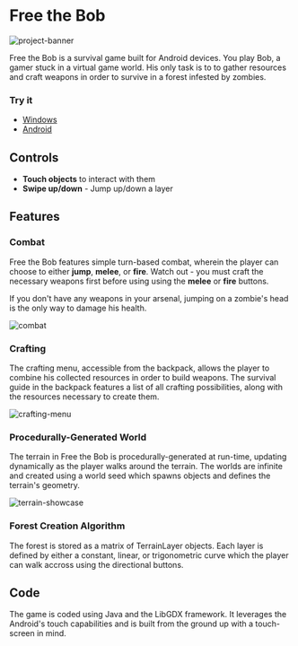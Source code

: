 Free the Bob
========

![project-banner](http://cs.mcgill.ca/~jlucui/free_the_bob/FreeTheBob_Banner_Old.png)

Free the Bob is a survival game built for Android devices. You play Bob, a gamer stuck in a virtual game world. His only task is to
to gather resources and craft weapons in order to survive in a forest infested by zombies. 

### Try it
  * [Windows](http://cs.mcgill.ca/~jlucui/free_the_bob/FreeTheBob.jar)
  * [Android](http://cs.mcgill.ca/~jlucui/free_the_bob/survivor-android.apk)
  
Controls
-----
  * <strong>Touch objects</strong> to interact with them
  * <strong>Swipe up/down</strong> - Jump up/down a layer
  
Features
-----

### Combat
Free the Bob features simple turn-based combat, wherein the player can choose
to either <b>jump</b>, <b>melee</b>, or <b>fire</b>. Watch out - you
must craft the necessary weapons first before using using the <b>melee</b> or
<b>fire</b> buttons.

If you don't have any weapons in your arsenal, jumping on a zombie's head
is the only way to damage his health.

![combat](http://cs.mcgill.ca/~jlucui/free_the_bob/FreeTheBob_Gameplay_01.jpg)

### Crafting
The crafting menu, accessible from the backpack, allows the player to combine
his collected resources in order to build weapons. The survival guide in the
backpack features a list of all crafting possibilities, along with the resources
necessary to create them.

![crafting-menu](http://cs.mcgill.ca/~jlucui/free_the_bob/FreeTheBob_Menus_03.jpg)
  
### Procedurally-Generated World

The terrain in Free the Bob is procedurally-generated at run-time, updating dynamically as the player walks around the terrain.
The worlds are infinite and created using a world seed which spawns objects and defines the terrain's geometry.  

![terrain-showcase](http://cs.mcgill.ca/~jlucui/free_the_bob/FreeTheBob_Gameplay_02.jpg)

### Forest Creation Algorithm

The forest is stored as a matrix of TerrainLayer objects. Each layer is defined by either a constant, linear, or trigonometric
curve which the player can walk accross using the directional buttons.

Code
-----

The game is coded using Java and the LibGDX framework. It leverages the Android's touch capabilities and is built from the
ground up with a touch-screen in mind.
